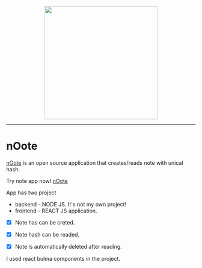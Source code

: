 <p align="center">
<img width="300" src="https://i.imgur.com/hNAyWfS.png">

</p>

---

# nOote

[nOote](https://nooteapp.netlify.app/) is an open source application that creates/reads note with unical hash.

Try note app now! 
[nOote](https://nooteapp.netlify.app/)

App has two project 
- backend - NODE JS. It`s not my own project!
- frontend - REACT JS application.

- [x] Note has can be creted.
- [x] Note hash can be readed.
- [x] Note is automatically deleted after reading.


I used react bulma components in the project.
